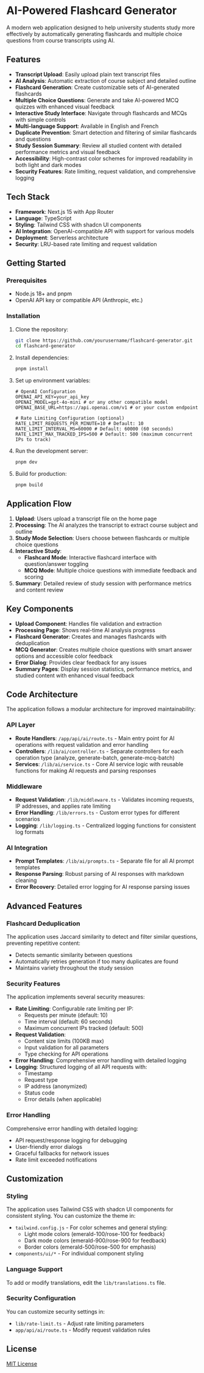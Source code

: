 # AI-Powered Flashcard Generator

A modern web application designed to help university students study more effectively by automatically generating flashcards and multiple choice questions from course transcripts using AI.

## Features

- **Transcript Upload**: Easily upload plain text transcript files
- **AI Analysis**: Automatic extraction of course subject and detailed outline
- **Flashcard Generation**: Create customizable sets of AI-generated flashcards
- **Multiple Choice Questions**: Generate and take AI-powered MCQ quizzes with enhanced visual feedback
- **Interactive Study Interface**: Navigate through flashcards and MCQs with simple controls
- **Multi-language Support**: Available in English and French
- **Duplicate Prevention**: Smart detection and filtering of similar flashcards and questions
- **Study Session Summary**: Review all studied content with detailed performance metrics and visual feedback
- **Accessibility**: High-contrast color schemes for improved readability in both light and dark modes
- **Security Features**: Rate limiting, request validation, and comprehensive logging

## Tech Stack

- **Framework**: Next.js 15 with App Router
- **Language**: TypeScript
- **Styling**: Tailwind CSS with shadcn UI components
- **AI Integration**: OpenAI-compatible API with support for various models
- **Deployment**: Serverless architecture
- **Security**: LRU-based rate limiting and request validation

## Getting Started

### Prerequisites

- Node.js 18+ and pnpm
- OpenAI API key or compatible API (Anthropic, etc.)

### Installation

1. Clone the repository:
   ```bash
   git clone https://github.com/yourusername/flashcard-generator.git
   cd flashcard-generator
   ```

2. Install dependencies:
   ```bash
   pnpm install
   ```

3. Set up environment variables:
   ```
   # OpenAI Configuration
   OPENAI_API_KEY=your_api_key
   OPENAI_MODEL=gpt-4o-mini # or any other compatible model
   OPENAI_BASE_URL=https://api.openai.com/v1 # or your custom endpoint

   # Rate Limiting Configuration (optional)
   RATE_LIMIT_REQUESTS_PER_MINUTE=10 # Default: 10
   RATE_LIMIT_INTERVAL_MS=60000 # Default: 60000 (60 seconds)
   RATE_LIMIT_MAX_TRACKED_IPS=500 # Default: 500 (maximum concurrent IPs to track)
   ```

4. Run the development server:
   ```bash
   pnpm dev
   ```

5. Build for production:
   ```bash
   pnpm build
   ```

## Application Flow

1. **Upload**: Users upload a transcript file on the home page
2. **Processing**: The AI analyzes the transcript to extract course subject and outline
3. **Study Mode Selection**: Users choose between flashcards or multiple choice questions
4. **Interactive Study**: 
   - **Flashcard Mode**: Interactive flashcard interface with question/answer toggling
   - **MCQ Mode**: Multiple choice questions with immediate feedback and scoring
5. **Summary**: Detailed review of study session with performance metrics and content review

## Key Components

- **Upload Component**: Handles file validation and extraction
- **Processing Page**: Shows real-time AI analysis progress
- **Flashcard Generator**: Creates and manages flashcards with deduplication
- **MCQ Generator**: Creates multiple choice questions with smart answer options and accessible color feedback
- **Error Dialog**: Provides clear feedback for any issues
- **Summary Pages**: Display session statistics, performance metrics, and studied content with enhanced visual feedback

## Code Architecture

The application follows a modular architecture for improved maintainability:

### API Layer
- **Route Handlers**: `/app/api/ai/route.ts` - Main entry point for AI operations with request validation and error handling
- **Controllers**: `/lib/ai/controller.ts` - Separate controllers for each operation type (analyze, generate-batch, generate-mcq-batch)
- **Services**: `/lib/ai/service.ts` - Core AI service logic with reusable functions for making AI requests and parsing responses

### Middleware
- **Request Validation**: `/lib/middleware.ts` - Validates incoming requests, IP addresses, and applies rate limiting
- **Error Handling**: `/lib/errors.ts` - Custom error types for different scenarios
- **Logging**: `/lib/logging.ts` - Centralized logging functions for consistent log formats

### AI Integration
- **Prompt Templates**: `/lib/ai/prompts.ts` - Separate file for all AI prompt templates
- **Response Parsing**: Robust parsing of AI responses with markdown cleaning
- **Error Recovery**: Detailed error logging for AI response parsing issues

## Advanced Features

### Flashcard Deduplication

The application uses Jaccard similarity to detect and filter similar questions, preventing repetitive content:

- Detects semantic similarity between questions
- Automatically retries generation if too many duplicates are found
- Maintains variety throughout the study session

### Security Features

The application implements several security measures:

- **Rate Limiting**: Configurable rate limiting per IP:
  - Requests per minute (default: 10)
  - Time interval (default: 60 seconds)
  - Maximum concurrent IPs tracked (default: 500)
- **Request Validation**: 
  - Content size limits (100KB max)
  - Input validation for all parameters
  - Type checking for API operations
- **Error Handling**: Comprehensive error handling with detailed logging
- **Logging**: Structured logging of all API requests with:
  - Timestamp
  - Request type
  - IP address (anonymized)
  - Status code
  - Error details (when applicable)

### Error Handling

Comprehensive error handling with detailed logging:

- API request/response logging for debugging
- User-friendly error dialogs
- Graceful fallbacks for network issues
- Rate limit exceeded notifications

## Customization

### Styling

The application uses Tailwind CSS with shadcn UI components for consistent styling. You can customize the theme in:
- `tailwind.config.js` - For color schemes and general styling:
  - Light mode colors (emerald-100/rose-100 for feedback)
  - Dark mode colors (emerald-900/rose-900 for feedback)
  - Border colors (emerald-500/rose-500 for emphasis)
- `components/ui/*` - For individual component styling

### Language Support

To add or modify translations, edit the `lib/translations.ts` file.

### Security Configuration

You can customize security settings in:
- `lib/rate-limit.ts` - Adjust rate limiting parameters
- `app/api/ai/route.ts` - Modify request validation rules

## License

[MIT License](LICENSE) 